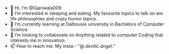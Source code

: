 - 👋 Hi, I’m @Gjariwala009
- 👀 I’m interested in sleeping and eating. My favourite topics to talk on are life philosophies and crazy humor topics.
- 🌱 I’m currently learning at Dalhousie university in Bachelors of Computer Science.
- 💞️ I’m looking to collaborate on Anything related to computer Coding that interests me in innovation.
- 📫 How to reach me. My insta:- "@_.devilic.angel._"


<!---
Gjariwala009/Gjariwala009 is a ✨ special ✨ repository because its `README.md` (this file) appears on your GitHub profile.
You can click the Preview link to take a look at your changes.
--->
